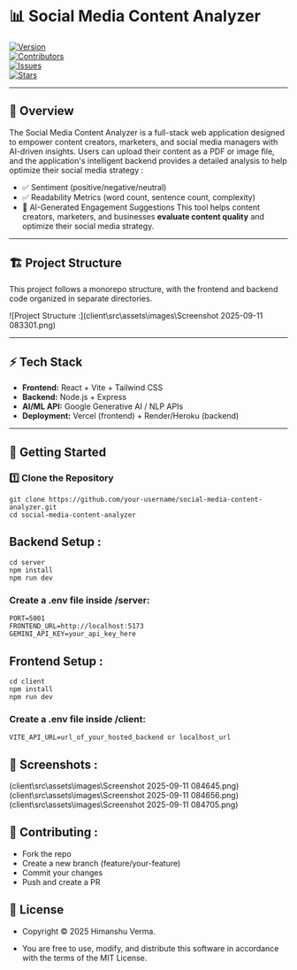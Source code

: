 # 📊 Social Media Content Analyzer

 [![Version](https://img.shields.io/badge/version-1.0.0-yellow)](package.json)  
[![Contributors](https://img.shields.io/github/contributors/your-username/social-media-content-analyzer)](https://github.com/your-username/social-media-content-analyzer/graphs/contributors)  
[![Issues](https://img.shields.io/github/issues/your-username/social-media-content-analyzer)](https://github.com/your-username/social-media-content-analyzer/issues)  
[![Stars](https://img.shields.io/github/stars/your-username/social-media-content-analyzer)](https://github.com/your-username/social-media-content-analyzer/stargazers)

---

## 📌 Overview

The Social Media Content Analyzer is a full-stack web application designed to empower content creators, marketers, and social media managers with AI-driven insights. Users can upload their content as a PDF or image file, and the application's intelligent backend provides a detailed analysis to help optimize their social media strategy :

- ✅ Sentiment (positive/negative/neutral)
- ✅ Readability Metrics (word count, sentence count, complexity)
- 🚀 AI-Generated Engagement Suggestions
This tool helps content creators, marketers, and businesses **evaluate content quality** and optimize their social media strategy.

---

## 🏗️ Project Structure

This project follows a monorepo structure, with the frontend and backend code organized in separate directories.

![Project Structure :](client\src\assets\images\Screenshot 2025-09-11 083301.png)

---

## ⚡ Tech Stack

- **Frontend:** React + Vite + Tailwind CSS
- **Backend:** Node.js + Express
- **AI/ML API:** Google Generative AI / NLP APIs
- **Deployment:** Vercel (frontend) + Render/Heroku (backend)

---

## 🚀 Getting Started

### 1️⃣ Clone the Repository

```
git clone https://github.com/your-username/social-media-content-analyzer.git
cd social-media-content-analyzer

```

## Backend Setup :

```
cd server
npm install
npm run dev

```

### Create a .env file inside /server:

```
PORT=5001
FRONTEND_URL=http://localhost:5173
GEMINI_API_KEY=your_api_key_here

```

## Frontend Setup :

```
cd client
npm install
npm run dev

```
### Create a .env file inside /client:

```
VITE_API_URL=url_of_your_hosted_backend or localhost_url

```

## 📸 Screenshots :

(client\src\assets\images\Screenshot 2025-09-11 084645.png)
(client\src\assets\images\Screenshot 2025-09-11 084656.png)
(client\src\assets\images\Screenshot 2025-09-11 084705.png)

## 🤝 Contributing :

- Fork the repo
- Create a new branch (feature/your-feature)
- Commit your changes
- Push and create a PR

## 📜 License

- Copyright © 2025 Himanshu Verma. 

- You are free to use, modify, and distribute this software in accordance with the terms of the MIT License.